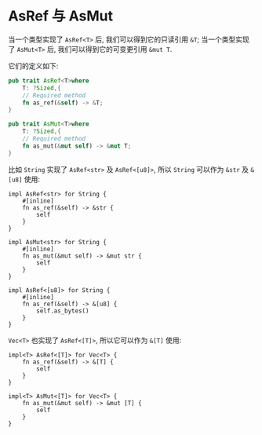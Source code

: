 # AsRef 与 AsMut

当一个类型实现了 `AsRef<T>` 后, 我们可以得到它的只读引用 `&T`;
当一个类型实现了 `AsMut<T>` 后, 我们可以得到它的可变更引用 `&mut T`.

它们的定义如下:

```rust
pub trait AsRef<T>where
    T: ?Sized,{
    // Required method
    fn as_ref(&self) -> &T;
}

pub trait AsMut<T>where
    T: ?Sized,{
    // Required method
    fn as_mut(&mut self) -> &mut T;
}
```

比如 `String` 实现了 `AsRef<str>` 及 `AsRef<[u8]>`, 所以 `String` 可以作为
`&str` 及 `&[u8]` 使用:

```rust, ignore
impl AsRef<str> for String {
    #[inline]
    fn as_ref(&self) -> &str {
        self
    }
}

impl AsMut<str> for String {
    #[inline]
    fn as_mut(&mut self) -> &mut str {
        self
    }
}

impl AsRef<[u8]> for String {
    #[inline]
    fn as_ref(&self) -> &[u8] {
        self.as_bytes()
    }
}
```

`Vec<T>` 也实现了 `AsRef<[T]>`, 所以它可以作为 `&[T]` 使用:

```rust, ignore
impl<T> AsRef<[T]> for Vec<T> {
    fn as_ref(&self) -> &[T] {
        self
    }
}

impl<T> AsMut<[T]> for Vec<T> {
    fn as_mut(&mut self) -> &mut [T] {
        self
    }
}
```